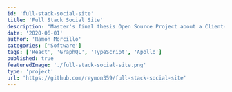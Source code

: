 ```yaml
---
id: 'full-stack-social-site'
title: 'Full Stack Social Site'
description: "Master's final thesis Open Source Project about a Client-Server social site app"
date: '2020-06-01'
author: 'Ramón Morcillo'
categories: ['Software']
tags: ['React', 'GraphQL', 'TypeScript', 'Apollo']
published: true
featuredImage: './full-stack-social-site.png'
type: 'project'
url: 'https://github.com/reymon359/full-stack-social-site'
---
```

